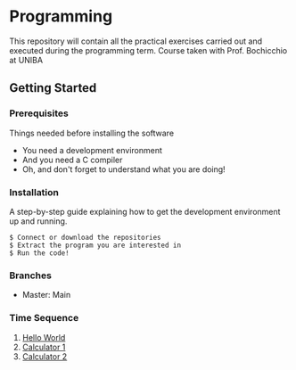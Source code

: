 # Programming

This repository will contain all the practical exercises carried out and executed during the programming term.
Course taken with Prof. Bochicchio at UNIBA

## Getting Started

### Prerequisites

Things needed before installing the software

* You need a development environment
* And you need a C compiler
* Oh, and don't forget to understand what you are doing!

### Installation

A step-by-step guide explaining how to get the development environment up and running.

```
$ Connect or download the repositories
$ Extract the program you are interested in
$ Run the code!
```

### Branches

* Master: Main

### Time Sequence

1. [Hello World](HelloWorld.c)
2. [Calculator 1](Calculator.c)
3. [Calculator 2](Calculator2.c)
 
